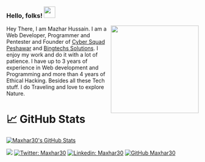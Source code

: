 ### Hello, folks! <img src="https://media.tenor.com/images/822fb670841c6f6582fefbb82e338a50/tenor.gif" width="30px">
<img align='right' src="https://media.giphy.com/media/M9gbBd9nbDrOTu1Mqx/giphy.gif" width="230">
Hey There, I am Mazhar Hussain. I am a Web Developer, Programmer and Pentester and Founder of <a href="http://cybersquadpeshawar.com/">Cyber Squad Peshawar</a> and <a href="http://bingtechs.com/">Bingtechs Solutions</a>. I enjoy my work and do it with a lot of patience. I have up to 3 years of    experience in Web development and Programming and more than 4 years of Ethical Hacking. Besides all these Tech stuff. I do Traveling and love to explore Nature.

# &#x1f4c8; GitHub Stats


<a href="https://github.com/Maxhar30/Maxhar30">
  <img align="center" src="https://github-readme-stats.vercel.app/api?username=Maxhar30&show_icons=true&line_height=27&count_private=true&title_color=ffffff&text_color=c9cacc&icon_color=2bbc8a&bg_color=1d1f21" alt="Maxhar30's GitHub Stats" />
</a>

![](https://komarev.com/ghpvc/?username=maxhar30&color=blue&label=Profile+Views)
[![Twitter: Maxhar30](https://img.shields.io/twitter/follow/Maxhr30?style=social)](https://twitter.com/Maxhr30)
[![Linkedin: Maxhar30](https://img.shields.io/badge/-Maxhar30-blue?style=flat-square&logo=Linkedin&logoColor=white&link=https://www.linkedin.com/in/maxhar30/)](https://www.linkedin.com/in/maxhar30/)
[![GitHub Maxhar30](https://img.shields.io/github/followers/Maxhar30?label=follow&style=social)](https://github.com/Maxhar30)

